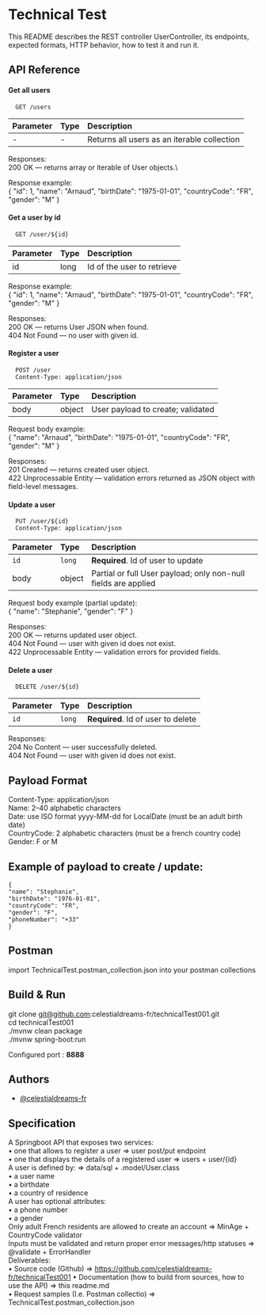 
# Technical Test

This README describes the REST controller UserController, its endpoints, expected formats, HTTP behavior, how to test it and run it.
## API Reference

#### Get all users

```http
  GET /users
```

| Parameter | Type     | Description                |
| :-------- | :------- | :------------------------- |
| - | - | Returns all users as an iterable collection|

Responses:\
    200 OK — returns array or iterable of User objects.\

Response example:\
  {
    "id": 1,
    "name": "Arnaud",
    "birthDate": "1975-01-01",
    "countryCode": "FR",
    "gender": "M"
  }


#### Get a user by id

```http
  GET /user/${id}
```

| Parameter | Type     | Description                |
| :-------- | :------- | :------------------------- |
|id | long | Id of the user to retrieve|

Response example:\
  {
    "id": 1,
    "name": "Arnaud",
    "birthDate": "1975-01-01",
    "countryCode": "FR",
    "gender": "M"
  }

Responses:\
    200 OK — returns User JSON when found.\
    404 Not Found — no user with given id.
    
#### Register a user

```http
  POST /user
  Content-Type: application/json
```

| Parameter | Type     | Description                       |
| :-------- | :------- | :-------------------------------- |
|  body     | object   | 	User payload to create; validated|

Request body example:\
  {
    "name": "Arnaud",
    "birthDate": "1975-01-01",
    "countryCode": "FR",
    "gender": "M"
  }

Responses:\
    201 Created — returns created user object.\
    422 Unprocessable Entity — validation errors returned as JSON object with field-level messages.
    
#### Update a user

```http
  PUT /user/${id}
  Content-Type: application/json
```

| Parameter | Type     | Description                       |
| :-------- | :------- | :-------------------------------- |
| `id`      | `long` | **Required**. Id of user to update  |
|  body     | object   | 	Partial or full User payload; only non-null fields are applied|

Request body example (partial update):\
    {
        "name": "Stephanie",
        "gender": "F"
    }

Responses:\
    200 OK — returns updated user object.\
    404 Not Found — user with given id does not exist.\
    422 Unprocessable Entity — validation errors for provided fields.
    
#### Delete a user

```http
  DELETE /user/${id}
```

| Parameter | Type     | Description                       |
| :-------- | :------- | :-------------------------------- |
| `id`      | `long` | **Required**. Id of user to delete |

Responses:\
    204 No Content — user successfully deleted.\
    404 Not Found — user with given id does not exist.

## Payload Format
Content-Type: application/json\
Name: 2–40 alphabetic characters\
Date: use ISO format yyyy-MM-dd for LocalDate (must be an adult birth date)\
CountryCode: 2 alphabetic characters (must be a french country code)\
Gender: F or M

## Example of payload to create / update:
    {
    "name": "Stephanie",
    "birthDate": "1976-01-01",
    "countryCode": "FR",
    "gender": "F",
    "phoneNumber": "+33"
    }

## Postman
import TechnicalTest.postman_collection.json into your postman collections

## Build & Run
  git clone git@github.com:celestialdreams-fr/technicalTest001.git\
  cd technicalTest001\
  ./mvnw clean package\
  ./mvnw spring-boot:run

Configured port : **8888**

## Authors
- [@celestialdreams-fr](https://github.com/celestialdreams-fr/technicalTest001)

## Specification 
 A Springboot API that exposes two services:\
• one that allows to register a user => user post/put endpoint\
• one that displays the details of a registered user => users + user/{id}\
A user is defined by: => data/sql + .model/User.class\
• a user name\
• a birthdate\
• a country of residence\
A user has optional attributes:\
• a phone number\
• a gender\
Only adult French residents are allowed to create an account => MinAge + CountryCode validator\
Inputs must be validated and return proper error messages/http statuses => @validate + ErrorHandler\
Deliverables:\
• Source code (Github) => https://github.com/celestialdreams-fr/technicalTest001
• Documentation (how to build from sources, how to use the API) => this readme.md\
• Request samples (I.e. Postman collectio) => TechnicalTest.postman_collection.json
